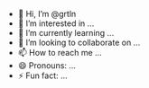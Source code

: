 - 👋 Hi, I’m @grtln
- 👀 I’m interested in ...
- 🌱 I’m currently learning ...
- 💞️ I’m looking to collaborate on ...
- 📫 How to reach me ...
- 😄 Pronouns: ...
- ⚡ Fun fact: ...

<!---
grtln/grtln is a ✨ special ✨ repository because its `README.md` (this file) appears on your GitHub profile.
You can click the Preview link to take a look at your changes.
--->
